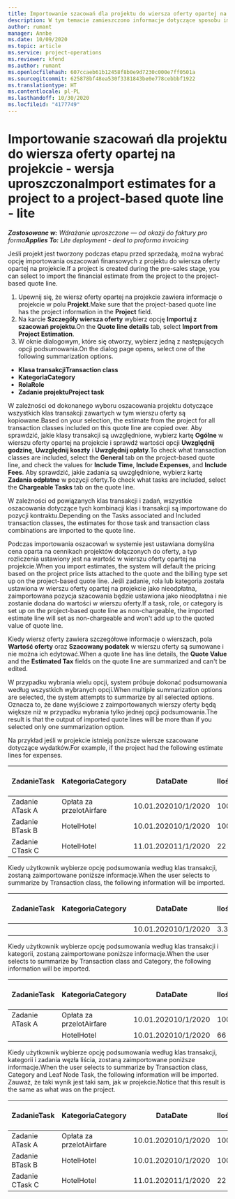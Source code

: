 ```yaml
---
title: Importowanie szacowań dla projektu do wiersza oferty opartej na projekcie - wersja uproszczona
description: W tym temacie zamieszczono informacje dotyczące sposobu importowania szacunków z projektu do wiersza oferty.
author: rumant
manager: Annbe
ms.date: 10/09/2020
ms.topic: article
ms.service: project-operations
ms.reviewer: kfend
ms.author: rumant
ms.openlocfilehash: 607ccaeb61b12458f8b0e9d7230c000e7ff0501a
ms.sourcegitcommit: 625878bf48ea530f3381843be0e778cebbbf1922
ms.translationtype: HT
ms.contentlocale: pl-PL
ms.lasthandoff: 10/30/2020
ms.locfileid: "4177749"
---
```

# <a name="import-estimates-for-a-project-to-a-project-based-quote-line---lite"></a><span data-ttu-id="f6edb-103">Importowanie szacowań dla projektu do wiersza oferty opartej na projekcie - wersja uproszczona</span><span class="sxs-lookup"><span data-stu-id="f6edb-103">Import estimates for a project to a project-based quote line - lite</span></span>

<span data-ttu-id="f6edb-104">_**Zastosowane w:** Wdrażanie uproszczone — od okazji do faktury pro forma_</span><span class="sxs-lookup"><span data-stu-id="f6edb-104">_**Applies To:** Lite deployment - deal to proforma invoicing_</span></span>

<span data-ttu-id="f6edb-105">Jeśli projekt jest tworzony podczas etapu przed sprzedażą, można wybrać opcję importowania oszacowań finansowych z projektu do wiersza oferty opartej na projekcie.</span><span class="sxs-lookup"><span data-stu-id="f6edb-105">If a project is created during the pre-sales stage, you can select to import the financial estimate from the project to the project-based quote line.</span></span>

1. <span data-ttu-id="f6edb-106">Upewnij się, że wiersz oferty opartej na projekcie zawiera informacje o projekcie w polu **Projekt**.</span><span class="sxs-lookup"><span data-stu-id="f6edb-106">Make sure that the project-based quote line has the project information in the **Project** field.</span></span>
2. <span data-ttu-id="f6edb-107">Na karcie **Szczegóły wiersza oferty** wybierz opcję **Importuj z szacowań projektu**.</span><span class="sxs-lookup"><span data-stu-id="f6edb-107">On the **Quote line details** tab, select **Import from Project Estimation**.</span></span>
3. <span data-ttu-id="f6edb-108">W oknie dialogowym, które się otworzy, wybierz jedną z następujących opcji podsumowania.</span><span class="sxs-lookup"><span data-stu-id="f6edb-108">On the dialog page opens, select one of the following summarization options.</span></span>

  - <span data-ttu-id="f6edb-109">**Klasa transakcji**</span><span class="sxs-lookup"><span data-stu-id="f6edb-109">**Transaction class**</span></span>
  - <span data-ttu-id="f6edb-110">**Kategoria**</span><span class="sxs-lookup"><span data-stu-id="f6edb-110">**Category**</span></span>
  - <span data-ttu-id="f6edb-111">**Rola**</span><span class="sxs-lookup"><span data-stu-id="f6edb-111">**Role**</span></span> 
  - <span data-ttu-id="f6edb-112">**Zadanie projektu**</span><span class="sxs-lookup"><span data-stu-id="f6edb-112">**Project task**</span></span>

<span data-ttu-id="f6edb-113">W zależności od dokonanego wyboru oszacowania projektu dotyczące wszystkich klas transakcji zawartych w tym wierszu oferty są kopiowane.</span><span class="sxs-lookup"><span data-stu-id="f6edb-113">Based on your selection, the estimate from the project for all transaction classes included on this quote line are copied over.</span></span> <span data-ttu-id="f6edb-114">Aby sprawdzić, jakie klasy transakcji są uwzględnione, wybierz kartę **Ogólne** w wierszu oferty opartej na projekcie i sprawdź wartości opcji **Uwzględnij godzinę**, **Uwzględnij koszty** i **Uwzględnij opłaty**.</span><span class="sxs-lookup"><span data-stu-id="f6edb-114">To check what transaction classes are included, select the **General** tab on the project-based quote line, and check the values for **Include Time**, **Include Expenses**, and **Include Fees**.</span></span>  <span data-ttu-id="f6edb-115">Aby sprawdzić, jakie zadania są uwzględnione, wybierz kartę **Zadania odpłatne** w pozycji oferty.</span><span class="sxs-lookup"><span data-stu-id="f6edb-115">To check what tasks are included, select the **Chargeable Tasks** tab on the quote line.</span></span>

<span data-ttu-id="f6edb-116">W zależności od powiązanych klas transakcji i zadań, wszystkie oszacowania dotyczące tych kombinacji klas i transakcji są importowane do pozycji kontraktu.</span><span class="sxs-lookup"><span data-stu-id="f6edb-116">Depending on the Tasks associated and Included transaction classes, the estimates for those task and transaction class combinations are imported to the quote line.</span></span>

<span data-ttu-id="f6edb-117">Podczas importowania oszacowań w systemie jest ustawiana domyślna cena oparta na cennikach projektów dołączonych do oferty, a typ rozliczenia ustawiony jest na wartość w wierszu oferty opartej na projekcie.</span><span class="sxs-lookup"><span data-stu-id="f6edb-117">When you import estimates, the system will default the pricing based on the project price lists attached to the quote and the billing type set up on the project-based quote line.</span></span> <span data-ttu-id="f6edb-118">Jeśli zadanie, rola lub kategoria została ustawiona w wierszu oferty opartej na projekcie jako nieodpłatna, zaimportowana pozycja szacowania będzie ustawiona jako nieodpłatna i nie zostanie dodana do wartości w wierszu oferty.</span><span class="sxs-lookup"><span data-stu-id="f6edb-118">If a task, role, or category is set up on the project-based quote line as non-chargeable, the imported estimate line will set as non-chargeable and won't add up to the quoted value of quote line.</span></span>

<span data-ttu-id="f6edb-119">Kiedy wiersz oferty zawiera szczegółowe informacje o wierszach, pola **Wartość oferty** oraz **Szacowany podatek** w wierszu oferty są sumowane i nie można ich edytować.</span><span class="sxs-lookup"><span data-stu-id="f6edb-119">When a quote line has line details, the **Quote Value** and the **Estimated Tax** fields on the quote line are summarized and can't be edited.</span></span>

<span data-ttu-id="f6edb-120">W przypadku wybrania wielu opcji, system próbuje dokonać podsumowania według wszystkich wybranych opcji.</span><span class="sxs-lookup"><span data-stu-id="f6edb-120">When multiple summarization options are selected, the system attempts to summarize by all selected options.</span></span> <span data-ttu-id="f6edb-121">Oznacza to, że dane wyjściowe z zaimportowanych wierszy oferty będą większe niż w przypadku wybrania tylko jednej opcji podsumowania.</span><span class="sxs-lookup"><span data-stu-id="f6edb-121">The result is that the output of imported quote lines will be more than if you selected only one summarization option.</span></span>

<span data-ttu-id="f6edb-122">Na przykład jeśli w projekcie istnieją poniższe wiersze szacowane dotyczące wydatków.</span><span class="sxs-lookup"><span data-stu-id="f6edb-122">For example, if the project had the following estimate lines for expenses.</span></span>

| <span data-ttu-id="f6edb-123">Zadanie</span><span class="sxs-lookup"><span data-stu-id="f6edb-123">Task</span></span> | <span data-ttu-id="f6edb-124">Kategoria</span><span class="sxs-lookup"><span data-stu-id="f6edb-124">Category</span></span> | <span data-ttu-id="f6edb-125">Data</span><span class="sxs-lookup"><span data-stu-id="f6edb-125">Date</span></span> | <span data-ttu-id="f6edb-126">Ilość</span><span class="sxs-lookup"><span data-stu-id="f6edb-126">Quantity</span></span> | <span data-ttu-id="f6edb-127">Cena jednostkowa</span><span class="sxs-lookup"><span data-stu-id="f6edb-127">Unit price</span></span> | <span data-ttu-id="f6edb-128">Kwota</span><span class="sxs-lookup"><span data-stu-id="f6edb-128">Amount</span></span> |
| --- | --- | --- | --- | --- | --- |
| <span data-ttu-id="f6edb-129">Zadanie A</span><span class="sxs-lookup"><span data-stu-id="f6edb-129">Task A</span></span> | <span data-ttu-id="f6edb-130">Opłata za przelot</span><span class="sxs-lookup"><span data-stu-id="f6edb-130">Airfare</span></span> | <span data-ttu-id="f6edb-131">10.01.2020</span><span class="sxs-lookup"><span data-stu-id="f6edb-131">10/1/2020</span></span> | <span data-ttu-id="f6edb-132">100</span><span class="sxs-lookup"><span data-stu-id="f6edb-132">4</span></span> | <span data-ttu-id="f6edb-133">400</span><span class="sxs-lookup"><span data-stu-id="f6edb-133">400</span></span> | <span data-ttu-id="f6edb-134">1600</span><span class="sxs-lookup"><span data-stu-id="f6edb-134">1600</span></span> |
| <span data-ttu-id="f6edb-135">Zadanie B</span><span class="sxs-lookup"><span data-stu-id="f6edb-135">Task B</span></span> | <span data-ttu-id="f6edb-136">Hotel</span><span class="sxs-lookup"><span data-stu-id="f6edb-136">Hotel</span></span> | <span data-ttu-id="f6edb-137">10.01.2020</span><span class="sxs-lookup"><span data-stu-id="f6edb-137">10/1/2020</span></span> | <span data-ttu-id="f6edb-138">100</span><span class="sxs-lookup"><span data-stu-id="f6edb-138">4</span></span> | <span data-ttu-id="f6edb-139">200</span><span class="sxs-lookup"><span data-stu-id="f6edb-139">200</span></span> | <span data-ttu-id="f6edb-140">800</span><span class="sxs-lookup"><span data-stu-id="f6edb-140">800</span></span> |
| <span data-ttu-id="f6edb-141">Zadanie C</span><span class="sxs-lookup"><span data-stu-id="f6edb-141">Task C</span></span> | <span data-ttu-id="f6edb-142">Hotel</span><span class="sxs-lookup"><span data-stu-id="f6edb-142">Hotel</span></span> | <span data-ttu-id="f6edb-143">11.01.2020</span><span class="sxs-lookup"><span data-stu-id="f6edb-143">11/1/2020</span></span> | <span data-ttu-id="f6edb-144">2</span><span class="sxs-lookup"><span data-stu-id="f6edb-144">2</span></span> | <span data-ttu-id="f6edb-145">200</span><span class="sxs-lookup"><span data-stu-id="f6edb-145">200</span></span> | <span data-ttu-id="f6edb-146">400</span><span class="sxs-lookup"><span data-stu-id="f6edb-146">400</span></span> |

<span data-ttu-id="f6edb-147">Kiedy użytkownik wybierze opcję podsumowania według klas transakcji, zostaną zaimportowane poniższe informacje.</span><span class="sxs-lookup"><span data-stu-id="f6edb-147">When the user selects to summarize by Transaction class, the following information will be imported.</span></span>

| <span data-ttu-id="f6edb-148">Zadanie</span><span class="sxs-lookup"><span data-stu-id="f6edb-148">Task</span></span> | <span data-ttu-id="f6edb-149">Kategoria</span><span class="sxs-lookup"><span data-stu-id="f6edb-149">Category</span></span> | <span data-ttu-id="f6edb-150">Data</span><span class="sxs-lookup"><span data-stu-id="f6edb-150">Date</span></span> | <span data-ttu-id="f6edb-151">Ilość</span><span class="sxs-lookup"><span data-stu-id="f6edb-151">Quantity</span></span> | <span data-ttu-id="f6edb-152">Cena jednostkowa</span><span class="sxs-lookup"><span data-stu-id="f6edb-152">Unit price</span></span> | <span data-ttu-id="f6edb-153">Kwota</span><span class="sxs-lookup"><span data-stu-id="f6edb-153">Amount</span></span> |
| --- | --- | --- | --- | --- | --- |
|||<span data-ttu-id="f6edb-154">10.01.2020</span><span class="sxs-lookup"><span data-stu-id="f6edb-154">10/1/2020</span></span> | <span data-ttu-id="f6edb-155">3.34</span><span class="sxs-lookup"><span data-stu-id="f6edb-155">3.34</span></span> | <span data-ttu-id="f6edb-156">840</span><span class="sxs-lookup"><span data-stu-id="f6edb-156">840</span></span> | <span data-ttu-id="f6edb-157">2800</span><span class="sxs-lookup"><span data-stu-id="f6edb-157">2800</span></span> |

<span data-ttu-id="f6edb-158">Kiedy użytkownik wybierze opcję podsumowania według klas transakcji i kategorii, zostaną zaimportowane poniższe informacje.</span><span class="sxs-lookup"><span data-stu-id="f6edb-158">When the user selects to summarize by Transaction class and Category, the following information will be imported.</span></span>

| <span data-ttu-id="f6edb-159">Zadanie</span><span class="sxs-lookup"><span data-stu-id="f6edb-159">Task</span></span> | <span data-ttu-id="f6edb-160">Kategoria</span><span class="sxs-lookup"><span data-stu-id="f6edb-160">Category</span></span> | <span data-ttu-id="f6edb-161">Data</span><span class="sxs-lookup"><span data-stu-id="f6edb-161">Date</span></span> | <span data-ttu-id="f6edb-162">Ilość</span><span class="sxs-lookup"><span data-stu-id="f6edb-162">Quantity</span></span> | <span data-ttu-id="f6edb-163">Cena jednostkowa</span><span class="sxs-lookup"><span data-stu-id="f6edb-163">Unit price</span></span> | <span data-ttu-id="f6edb-164">Kwota</span><span class="sxs-lookup"><span data-stu-id="f6edb-164">Amount</span></span> |
| --- | --- | --- | --- | --- | --- |
| <span data-ttu-id="f6edb-165">Zadanie A</span><span class="sxs-lookup"><span data-stu-id="f6edb-165">Task A</span></span> | <span data-ttu-id="f6edb-166">Opłata za przelot</span><span class="sxs-lookup"><span data-stu-id="f6edb-166">Airfare</span></span> | <span data-ttu-id="f6edb-167">10.01.2020</span><span class="sxs-lookup"><span data-stu-id="f6edb-167">10/1/2020</span></span> | <span data-ttu-id="f6edb-168">100</span><span class="sxs-lookup"><span data-stu-id="f6edb-168">4</span></span> | <span data-ttu-id="f6edb-169">400</span><span class="sxs-lookup"><span data-stu-id="f6edb-169">400</span></span> | <span data-ttu-id="f6edb-170">1600</span><span class="sxs-lookup"><span data-stu-id="f6edb-170">1600</span></span> |
| | <span data-ttu-id="f6edb-171">Hotel</span><span class="sxs-lookup"><span data-stu-id="f6edb-171">Hotel</span></span> | <span data-ttu-id="f6edb-172">10.01.2020</span><span class="sxs-lookup"><span data-stu-id="f6edb-172">10/1/2020</span></span> | <span data-ttu-id="f6edb-173">6</span><span class="sxs-lookup"><span data-stu-id="f6edb-173">6</span></span> | <span data-ttu-id="f6edb-174">200</span><span class="sxs-lookup"><span data-stu-id="f6edb-174">200</span></span> | <span data-ttu-id="f6edb-175">1200</span><span class="sxs-lookup"><span data-stu-id="f6edb-175">1200</span></span> |

<span data-ttu-id="f6edb-176">Kiedy użytkownik wybierze opcję podsumowania według klas transakcji, kategorii i zadania węzła liścia, zostaną zaimportowane poniższe informacje.</span><span class="sxs-lookup"><span data-stu-id="f6edb-176">When the user selects to summarize by Transaction class, Category and Leaf Node Task, the following information will be imported.</span></span> <span data-ttu-id="f6edb-177">Zauważ, że taki wynik jest taki sam, jak w projekcie.</span><span class="sxs-lookup"><span data-stu-id="f6edb-177">Notice that this result is the same as what was on the project.</span></span>

| <span data-ttu-id="f6edb-178">Zadanie</span><span class="sxs-lookup"><span data-stu-id="f6edb-178">Task</span></span> | <span data-ttu-id="f6edb-179">Kategoria</span><span class="sxs-lookup"><span data-stu-id="f6edb-179">Category</span></span> | <span data-ttu-id="f6edb-180">Data</span><span class="sxs-lookup"><span data-stu-id="f6edb-180">Date</span></span> | <span data-ttu-id="f6edb-181">Ilość</span><span class="sxs-lookup"><span data-stu-id="f6edb-181">Quantity</span></span> | <span data-ttu-id="f6edb-182">Cena jednostkowa</span><span class="sxs-lookup"><span data-stu-id="f6edb-182">Unit price</span></span> | <span data-ttu-id="f6edb-183">Kwota</span><span class="sxs-lookup"><span data-stu-id="f6edb-183">Amount</span></span> |
| --- | --- | --- | --- | --- | --- |
| <span data-ttu-id="f6edb-184">Zadanie A</span><span class="sxs-lookup"><span data-stu-id="f6edb-184">Task A</span></span> | <span data-ttu-id="f6edb-185">Opłata za przelot</span><span class="sxs-lookup"><span data-stu-id="f6edb-185">Airfare</span></span> | <span data-ttu-id="f6edb-186">10.01.2020</span><span class="sxs-lookup"><span data-stu-id="f6edb-186">10/1/2020</span></span> | <span data-ttu-id="f6edb-187">100</span><span class="sxs-lookup"><span data-stu-id="f6edb-187">4</span></span> | <span data-ttu-id="f6edb-188">400</span><span class="sxs-lookup"><span data-stu-id="f6edb-188">400</span></span> | <span data-ttu-id="f6edb-189">1600</span><span class="sxs-lookup"><span data-stu-id="f6edb-189">1600</span></span> |
| <span data-ttu-id="f6edb-190">Zadanie B</span><span class="sxs-lookup"><span data-stu-id="f6edb-190">Task B</span></span> | <span data-ttu-id="f6edb-191">Hotel</span><span class="sxs-lookup"><span data-stu-id="f6edb-191">Hotel</span></span> | <span data-ttu-id="f6edb-192">10.01.2020</span><span class="sxs-lookup"><span data-stu-id="f6edb-192">10/1/2020</span></span> | <span data-ttu-id="f6edb-193">100</span><span class="sxs-lookup"><span data-stu-id="f6edb-193">4</span></span> | <span data-ttu-id="f6edb-194">200</span><span class="sxs-lookup"><span data-stu-id="f6edb-194">200</span></span> | <span data-ttu-id="f6edb-195">800</span><span class="sxs-lookup"><span data-stu-id="f6edb-195">800</span></span> |
| <span data-ttu-id="f6edb-196">Zadanie C</span><span class="sxs-lookup"><span data-stu-id="f6edb-196">Task C</span></span> | <span data-ttu-id="f6edb-197">Hotel</span><span class="sxs-lookup"><span data-stu-id="f6edb-197">Hotel</span></span> | <span data-ttu-id="f6edb-198">11.01.2020</span><span class="sxs-lookup"><span data-stu-id="f6edb-198">11/1/2020</span></span> | <span data-ttu-id="f6edb-199">2</span><span class="sxs-lookup"><span data-stu-id="f6edb-199">2</span></span> | <span data-ttu-id="f6edb-200">200</span><span class="sxs-lookup"><span data-stu-id="f6edb-200">200</span></span> | <span data-ttu-id="f6edb-201">400</span><span class="sxs-lookup"><span data-stu-id="f6edb-201">400</span></span> |
